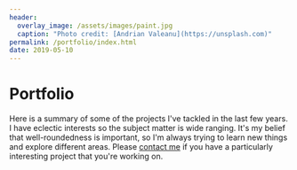 ```yaml
---
header:
  overlay_image: /assets/images/paint.jpg
  caption: "Photo credit: [Andrian Valeanu](https://unsplash.com)"
permalink: /portfolio/index.html
date: 2019-05-10
---
```


# Portfolio

Here is a summary of some of the projects I've tackled in the last few years. I have eclectic interests so the subject matter is wide ranging. It's my belief that well-roundedness is important, so I'm always trying to learn new things and explore different areas. Please [contact me][1] if you have a particularly interesting project that you're working on.

[1]: mailto:nicholas.landry@colorado.edu
